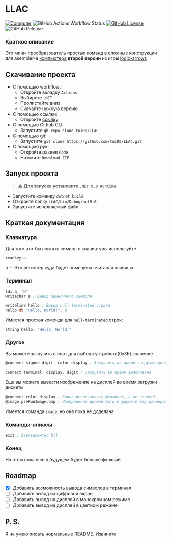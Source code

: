 # LLAC
[![Computer](https://img.shields.io/badge/logic--arrows-map-blue)](https://logic-arrows.io/map-computer)
![GitHub Actions Workflow Status](https://img.shields.io/github/actions/workflow/status/tui00/LLAC/dotnet.yml)
[![GitHub License](https://img.shields.io/github/license/tui00/LLAC)](https://github.com/tui00/LLAC/blob/main/LICENSE)
![GitHub Release](https://img.shields.io/github/v/release/tui00/LLAC?include_prereleases)

### Краткое описание
Это мини-преобразователь простых команд в сложные конструкции для asembler-а [компьютера](https://logic-arrows.io/map-computer) **второй версии** из игры [logic-arrows](https://logic-arrows/)

## Скачивание проекта
- С помощью workflow:  
  - Откройте вкладку `Actions`
  - Выбирете `.NET`
  - Пролистайте вниз
  - Скачайте нужную версию
- С помощью ссылки:
  - Откройте [ссылку](https://github.com/tui00/LLAC/archive/refs/heads/main.zip)
- С помощью Github CLI:  
  - Запустите `gh repo clone tui00/LLAC`
- С помощью git:  
  - Запустите `git clone https://github.com/tui00/LLAC.git`
- С помощью рук:
  - Откройте раздел `Code`
  - Нажмите `Download ZIP`

## Запуск проекта
> **⚠️ Для запуска установите `.NET 9.0 Runtime`**
- Запустите команду `dotnet build`
- Откройте папку `LLAC/bin/Debug/net9.0`
- Запустите исполняемый файл

## Краткая документация
### Клавиатура
Для того что-бы считать символ с клавиатуры используйте
```asm
readkey a
```
a -- Это регистер куда будет помещена считаная клавиша

### Терминал
```asm
ldi a, "H"
writechar a ; Вывод одиночного символа

writeline hello ; Вывод null-terminated строки
hello db "Hello, World!", 0
```
Имеется простая комонда для `null-terminated` строк:
```asm
string hello, "Hello, World!"
```

### Другое
Вы можете загрузить в порт для выбора устройств(0x3E) значение
```asm
@connect signed digit, color display ; Загрузить во время загрузки дискеты в память

connect terminal, display, digit ; Загрузить во время выполнения
```
Еще вы можете вывести изображение на дисплей во время загрузки дискеты
```asm
@connect color display ; Важно использовать @connect, а не connect
@image preRunImage.bmp ; Изображение должно быть в формате bmp размером 16 на 16 и содержать только цвета(написано в формате 0xRRGGBBAA): 0xFF000000, 0x0000FF00, 0xFF00FF00, 0x00000000
```
Имеется команда `image`, но она пока не доделана

### Команды-алиасы
```asm
exit ; Эквивалентно hlt
```

### Конец
На этом пока всю в будущем будет больше функций

## Roadmap
- [x] Добавить возможность вывода символов в терминал
- [ ] Добавить вывод на цифровой экран
- [ ] Добавить вывод на дисплей в монохромном режиме
- [ ] Добавить вывод на дисплей в цветном режиме

## P. S.
Я не умею писать нормальные README. Извините
